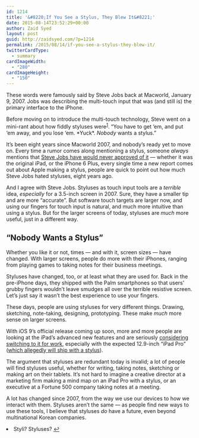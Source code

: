 ```yaml
---
id: 1214
title: '&#8220;If You See a Stylus, They Blew It&#8221;'
date: 2015-08-14T23:52:29+00:00
author: Zaid Syed
layout: post
guid: http://zaidsyed.com/?p=1214
permalink: /2015/08/14/if-you-see-a-stylus-they-blew-it/
twitterCardType:
  - summary
cardImageWidth:
  - "280"
cardImageHeight:
  - "150"
---
```

These words were famously said by Steve Jobs back at Macworld, January 9, 2007. Jobs was describing the multi-touch input that was (and still is) the primary interface to the iPhone.

Before moving on to introduce the multi-touch technology, Steve went on a mini-rant about how fiddly styluses were<sup id="fnref-1214-1"><a href="#fn-1214-1" rel="footnote">1</a></sup>. “You have to get ‘em, and put ‘em away, and you lose ‘em. &#42;Yuck&#42;. _Nobody_ wants a stylus.”

It’s been eight years since Macworld 2007, and nobody’s ready yet to move on. Every time a rumor comes along mentioning a stylus, someone _always_ mentions that [Steve Jobs have would never approved of it](http://www.cultofmac.com/309293/steve-jobs-rolls-grave-ipad-pro-stylus/ "Steve Jobs rolls over in his grave: iPad Pro could have a stylus") — whether it was the original iPad, or the iPhone 6 Plus, every single time a new report comes out about Apple making a stylus, people are quick to point out how much Steve Jobs hated styluses, eight years ago.

And I agree with Steve Jobs. Styluses as touch input tools are a _terrible_ idea, _especially_ for a 3.5-inch screen in 2007. Sure, they have a smaller tip and are more “accurate”. But software touch targets are larger now, and using our fingers for touch input is natural, and much more intuitive than using a stylus. But for the larger screens of today, styluses are _much_ more useful, just in a different way.

## “Nobody Wants a Stylus”

Whether you like it or not, times — and with it, screen sizes — have changed. With larger screens, people do more with their iPhones, ranging from playing games to taking notes for their business meetings.

Styluses have changed, too, or at least what they are used for. Back in the pre-iPhone days, they shipped with the Palm smartphones so that users’ grubby fingers wouldn’t leave smudges all over the terrible resistive screen. Let&#8217;s just say it wasn&#8217;t the best experience to use your fingers.

These days, people are using styluses for very different things. Drawing, sketching, note-taking, designing, prototyping. These make _much_ more sense on larger screens.

With iOS 9’s official release coming up soon, more and more people are looking at the iPad’s advanced new features and are seriously [considering switching to it for work](https://500ish.com/crossing-the-ipad-rubicon-51bbdb52bf48 "Crossing the iPad Rubicon by MG Siegler"), especially with the expected 12.9-inch “iPad Pro” ([which allegedly will ship with a stylus](http://www.cultofmac.com/309293/steve-jobs-rolls-grave-ipad-pro-stylus/ "Steve Jobs rolls over in his grave: iPad Pro could have a stylus")).

The argument that styluses are redundant today is invalid; a lot of people will find styluses useful, whether for writing, taking notes, sketching or making art on their tablets. It’s not hard to imagine a creative director at a marketing firm making a mind map on an iPad Pro with a stylus, or an executive at a Fortune 500 company taking notes at a meeting.

A lot has changed since 2007, from the way we use our devices to how we interact with them. Styluses aren’t the same — as people find new ways to use these tools, I believe that styluses _do_ have a future, even beyond multinational Korean companies.

<li id="fn-1214-1">
  Styli? Styluses?&#160;<a href="#fnref-1214-1" rev="footnote">&#8617;</a> </fn></footnotes>